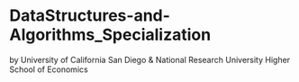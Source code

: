 # DataStructures-and-Algorithms_Specialization
by University of California San Diego &amp; National Research University Higher School of Economics
